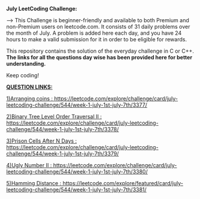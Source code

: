 <b>July LeetCoding Challenge:</b>

--> This Challenge is beginner-friendly and available to both Premium and non-Premium users on leetcode.com. It consists of 31 daily problems over the month of July. A problem is added here each day, and you have 24 hours to make a valid submission for it in order to be eligible for rewards.

This repository contains the solution of the everyday challenge in C or C++. <b>The links for all the questions day wise has been provided here for better understanding.</b>

Keep coding!


<b><u>QUESTION LINKS:</b>

1)Arranging coins : https://leetcode.com/explore/challenge/card/july-leetcoding-challenge/544/week-1-july-1st-july-7th/3377/

2)Binary Tree Level Order Traversal II : https://leetcode.com/explore/challenge/card/july-leetcoding-challenge/544/week-1-july-1st-july-7th/3378/

3)Prison Cells After N Days : https://leetcode.com/explore/challenge/card/july-leetcoding-challenge/544/week-1-july-1st-july-7th/3379/

4)Ugly Number II : https://leetcode.com/explore/challenge/card/july-leetcoding-challenge/544/week-1-july-1st-july-7th/3380/

5)Hamming Distance : https://leetcode.com/explore/featured/card/july-leetcoding-challenge/544/week-1-july-1st-july-7th/3381/

